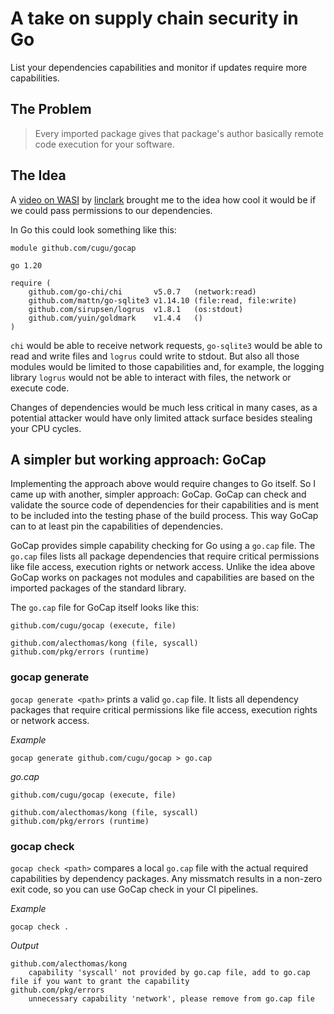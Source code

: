 # A take on supply chain security in Go

List your dependencies capabilities and monitor if updates require more 
capabilities.

## The Problem

> Every imported package gives that package's author basically remote code
> execution for your software.

## The Idea

A [video on WASI](https://www.youtube.com/watch?v=fh9WXPu0hw8) by
[linclark](https://twitter.com/linclark) brought me to the idea how cool it would be if we could pass permissions to our
dependencies.

In Go this could look something like this:

```
module github.com/cugu/gocap

go 1.20

require (
	github.com/go-chi/chi       v5.0.7   (network:read)
	github.com/mattn/go-sqlite3 v1.14.10 (file:read, file:write)
	github.com/sirupsen/logrus  v1.8.1   (os:stdout)
	github.com/yuin/goldmark    v1.4.4   ()
)
```

`chi` would be able to receive network requests, `go-sqlite3` would be able to read and write files and `logrus` could
write to stdout. But also all those modules would be limited to those capabilities and, for example, the logging
library `logrus` would not be able to interact with files, the network or execute code.

Changes of dependencies would be much less critical in many cases, as a potential attacker would have only limited
attack surface besides stealing your CPU cycles.

## A simpler but working approach: GoCap

Implementing the approach above would require changes to Go itself. So I came up with another, simpler approach: GoCap.
GoCap can check and validate the source code of dependencies for their capabilities and is ment to be included into the
testing phase of the build process. This way GoCap can to at least pin the capabilities of dependencies.

GoCap provides simple capability checking for Go using a `go.cap` file. The
`go.cap` files lists all package dependencies that require critical permissions like file access, execution rights or
network access. Unlike the idea above GoCap works on packages not modules and capabilities are based on the imported
packages of the standard library.

The `go.cap` file for GoCap itself looks like this:

```
github.com/cugu/gocap (execute, file)

github.com/alecthomas/kong (file, syscall)
github.com/pkg/errors (runtime)
```

### gocap generate

`gocap generate <path>` prints a valid `go.cap` file. It lists all dependency packages that require critical permissions
like file access, execution rights or network access.

*Example*

```shell
gocap generate github.com/cugu/gocap > go.cap
```

*go.cap*

```
github.com/cugu/gocap (execute, file)

github.com/alecthomas/kong (file, syscall)
github.com/pkg/errors (runtime)
``` 

### gocap check

`gocap check <path>` compares a local `go.cap` file with the actual required capabilities by dependency packages. Any
missmatch results in a non-zero exit code, so you can use GoCap check in your CI pipelines.

*Example*

```shell
gocap check .
```

*Output*

```
github.com/alecthomas/kong
	capability 'syscall' not provided by go.cap file, add to go.cap file if you want to grant the capability
github.com/pkg/errors
	unnecessary capability 'network', please remove from go.cap file
``` 
